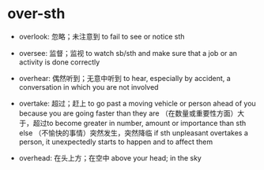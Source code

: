 # over-sth

- overlook: 忽略；未注意到 to fail to see or notice sth
- oversee: 监督；监视 to watch sb/sth and make sure that a job or an activity is done correctly

- overhear: 偶然听到；无意中听到 to hear, especially by accident, a conversation in which you are not involved

- overtake: 超过；赶上 to go past a moving vehicle or person ahead of you because you are going faster than they are （在数量或重要性方面）大于，超过to become greater in number, amount or importance than sth else （不愉快的事情）突然发生，突然降临 if sth unpleasant overtakes a person, it unexpectedly starts to happen and to affect them

- overhead: 在头上方；在空中 above your head; in the sky

